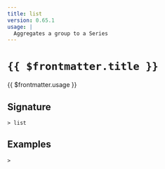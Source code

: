 ```yaml
---
title: list
version: 0.65.1
usage: |
  Aggregates a group to a Series
---
```


# <code>{{ $frontmatter.title }}</code>

<div style='white-space: pre-wrap;'>{{ $frontmatter.usage }}</div>

## Signature

```> list ```

## Examples


```shell
>
```
